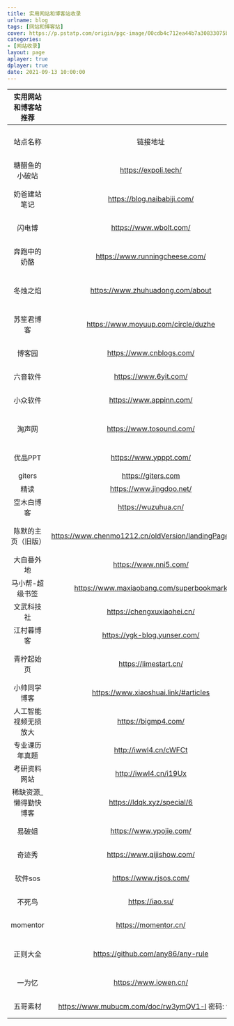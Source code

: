 ```yaml
---
title: 实用网站和博客站收录
urlname: blog
tags: [网站和博客站]
cover: https://p.pstatp.com/origin/pgc-image/00cdb4c712ea44b7a30833075b0c637d
categories:
- [网站收录]
layout: page
aplayer: true
dplayer: true
date: 2021-09-13 10:00:00
---
```




| 实用网站和博客站推荐  |                                                        |                                    |                    |
| :-------------------: | :----------------------------------------------------: | ---------------------------------- | ------------------ |
|       站点名称        |                        链接地址                        | 备注信息                           | 分享人（可不填写） |
|    糖醋鱼的小破站     |                  https://expoli.tech/                  | 很有实用价值，博主厉害             | NOISE              |
|     奶爸建站笔记      |              https://blog.naibabiji.com/               | 建站知识，外贸建站知识博主         | NOISE              |
|        闪电博         |                 https://www.wbolt.com/                 | wp开发者，很强                     | NOISE              |
|     奔跑中的奶酪      |             https://www.runningcheese.com/             | 优质博客，浏览器定制，技能分享     | Nai                |
|       冬烛之焰        |            https://www.zhuhuadong.com/about            | 一个程序员生活感悟的个人博客       | 忆笭               |
|      苏笙君博客       |          https://www.moyuup.com/circle/duzhe           | 日常分享生活知识、软件教程         | 忆笭               |
|        博客园         |                https://www.cnblogs.com/                | 开发者的网上家园                   | 忆笭               |
|       六音软件        |                 https://www.6yit.com/                  | 软件论坛，实用软件                 | Nai                |
|       小众软件        |                https://www.appinn.com/                 | 分享免费有趣的小众软件             | Nai                |
|        淘声网         |                https://www.tosound.com/                | 探索全球 1,000,000+声音资源        | 忆笭               |
|        优品PPT        |                 https://www.ypppt.com/                 | 一个有情怀的免费PPT网站            | 忆笭               |
|        giters         |                   https://giters.com                   | GIT代码仓库                        | NOISE              |
|         精读          |                https://www.jingdoo.net/                | 书单下载站                         | NOISE              |
|      空木白博客       |                  https://wuzuhua.cn/                   | 源码分享，实用软件推荐             |                    |
|  陈默的主页（旧版）   | https://www.chenmo1212.cn/oldVersion/landingPage/#blog | 他向我们展示了当代大学生有才的一面 | NOISE              |
|      大白番外地       |                 https://www.nni5.com/                  | 分享在你心间                       | NOISE              |
|    马小帮-超级书签    |        https://www.maxiaobang.com/superbookmark        | 只有你想不到                       | NOISE              |
|      文武科技社       |               https://chengxuxiaohei.cn/               | 有关黑苹果的一切                   | NOISE              |
|      江村暮博客       |              https://ygk-blog.yunser.com/              | 生活随享                           | 忆笭               |
|      青柠起始页       |                 https://limestart.cn/                  | 可以很方便的下载必应每日壁纸       | 忆笭               |
|     小帅同学博客      |          https://www.xiaoshuai.link/#articles          | 很综合的资源博客                   | 忆笭               |
| 人工智能视频无损放大  |                  https://bigmp4.com/                   | 可以免费使用                       | 尤先生             |
|    专业课历年真题     |                 http://iwwl4.cn/cWFCt                  | 各大学科知识（可参考）             | 忆笭               |
|     考研资料网站      |                 http://iwwl4.cn/i19Ux                  | 考研资料（可参考）                 | 忆笭               |
| 稀缺资源_懒得勤快博客 |               https://ldqk.xyz/special/6               | 资源博客                           | 忆笭               |
|        易破姐         |                https://www.ypojie.com/                 | 破解软件大全                       | 厉害了我的国       |
|        奇迹秀         |               https://www.qijishow.com/                | 设计类                             | 厉害了我的国       |
|        软件sos        |                 https://www.rjsos.com/                 | 软件百科大全                       | 厉害了我的国       |
|        不死鸟         |                    https://iao.su/                     | 综合性分享优质资源                 | 厉害了我的国       |
|       momentor        |                  https://momentor.cn/                  | c4d动态设计国内一流                | 厉害了我的国       |
|       正则大全        |           https://github.com/any86/any-rule            | 收录了 70+ 条常用正则表达式        |                    |
|        一为忆         |                 https://www.iowen.cn/                  | 做网址导航可能用到                 | 忆笭               |
|       五哥素材        |    https://www.mubucm.com/doc/rw3ymQV1-l 密码: wgsc    | 资源小库                           | 厉害了我的国       |